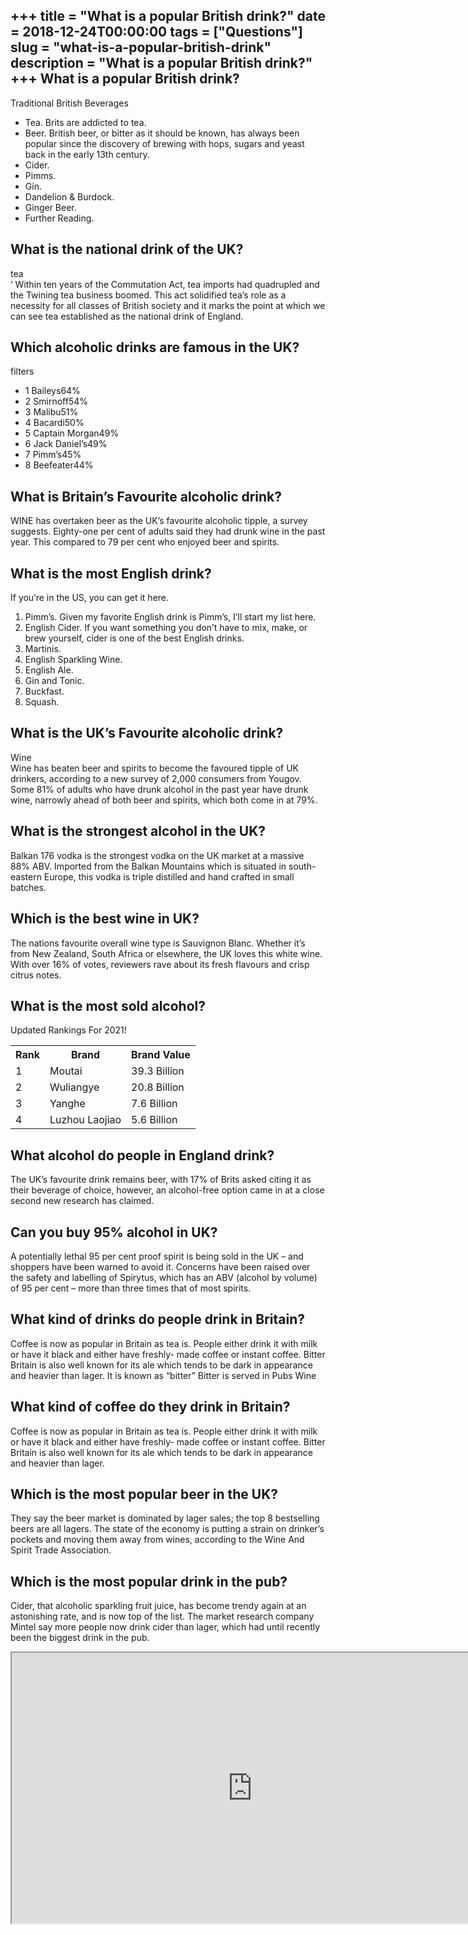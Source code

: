 +++
title = "What is a popular British drink?"
date = 2018-12-24T00:00:00
tags = ["Questions"]
slug = "what-is-a-popular-british-drink"
description = "What is a popular British drink?"
+++
What is a popular British drink?
--------------------------------

Traditional British Beverages

- Tea. Brits are addicted to tea.
- Beer. British beer, or bitter as it should be known, has always been popular since the discovery of brewing with hops, sugars and yeast back in the early 13th century.
- Cider.
- Pimms.
- Gin.
- Dandelion &amp; Burdock.
- Ginger Beer.
- Further Reading.

What is the national drink of the UK?
-------------------------------------

tea  
‘ Within ten years of the Commutation Act, tea imports had quadrupled and the Twining tea business boomed. This act solidified tea’s role as a necessity for all classes of British society and it marks the point at which we can see tea established as the national drink of England.

Which alcoholic drinks are famous in the UK?
--------------------------------------------

filters

- 1 Baileys64%
- 2 Smirnoff54%
- 3 Malibu51%
- 4 Bacardi50%
- 5 Captain Morgan49%
- 6 Jack Daniel’s49%
- 7 Pimm’s45%
- 8 Beefeater44%

What is Britain’s Favourite alcoholic drink?
--------------------------------------------

WINE has overtaken beer as the UK’s favourite alcoholic tipple, a survey suggests. Eighty-one per cent of adults said they had drunk wine in the past year. This compared to 79 per cent who enjoyed beer and spirits.

What is the most English drink?
-------------------------------

If you’re in the US, you can get it here.

1. Pimm’s. Given my favorite English drink is Pimm’s, I’ll start my list here.
2. English Cider. If you want something you don’t have to mix, make, or brew yourself, cider is one of the best English drinks.
3. Martinis.
4. English Sparkling Wine.
5. English Ale.
6. Gin and Tonic.
7. Buckfast.
8. Squash.

What is the UK’s Favourite alcoholic drink?
-------------------------------------------

Wine  
Wine has beaten beer and spirits to become the favoured tipple of UK drinkers, according to a new survey of 2,000 consumers from Yougov. Some 81% of adults who have drunk alcohol in the past year have drunk wine, narrowly ahead of both beer and spirits, which both come in at 79%.

What is the strongest alcohol in the UK?
----------------------------------------

Balkan 176 vodka is the strongest vodka on the UK market at a massive 88% ABV. Imported from the Balkan Mountains which is situated in south-eastern Europe, this vodka is triple distilled and hand crafted in small batches.

Which is the best wine in UK?
-----------------------------

The nations favourite overall wine type is Sauvignon Blanc. Whether it’s from New Zealand, South Africa or elsewhere, the UK loves this white wine. With over 16% of votes, reviewers rave about its fresh flavours and crisp citrus notes.

What is the most sold alcohol?
------------------------------

Updated Rankings For 2021!

<table><tr><th>Rank</th><th>Brand</th><th>Brand Value</th></tr><tr><td>1</td><td>Moutai</td><td>39.3 Billion</td></tr><tr><td>2</td><td>Wuliangye</td><td>20.8 Billion</td></tr><tr><td>3</td><td>Yanghe</td><td>7.6 Billion</td></tr><tr><td>4</td><td>Luzhou Laojiao</td><td>5.6 Billion</td></tr></table>

What alcohol do people in England drink?
----------------------------------------

The UK’s favourite drink remains beer, with 17% of Brits asked citing it as their beverage of choice, however, an alcohol-free option came in at a close second new research has claimed.

Can you buy 95% alcohol in UK?
------------------------------

A potentially lethal 95 per cent proof spirit is being sold in the UK – and shoppers have been warned to avoid it. Concerns have been raised over the safety and labelling of Spirytus, which has an ABV (alcohol by volume) of 95 per cent – more than three times that of most spirits.

What kind of drinks do people drink in Britain?
-----------------------------------------------

Coffee is now as popular in Britain as tea is. People either drink it with milk or have it black and either have freshly- made coffee or instant coffee. Bitter Britain is also well known for its ale which tends to be dark in appearance and heavier than lager. It is known as “bitter” Bitter is served in Pubs Wine

What kind of coffee do they drink in Britain?
---------------------------------------------

Coffee is now as popular in Britain as tea is. People either drink it with milk or have it black and either have freshly- made coffee or instant coffee. Bitter Britain is also well known for its ale which tends to be dark in appearance and heavier than lager.

Which is the most popular beer in the UK?
-----------------------------------------

They say the beer market is dominated by lager sales; the top 8 bestselling beers are all lagers. The state of the economy is putting a strain on drinker’s pockets and moving them away from wines, according to the Wine And Spirit Trade Association.

Which is the most popular drink in the pub?
-------------------------------------------

Cider, that alcoholic sparkling fruit juice, has become trendy again at an astonishing rate, and is now top of the list. The market research company Mintel say more people now drink cider than lager, which had until recently been the biggest drink in the pub.

<iframe allow="accelerometer; autoplay; clipboard-write; encrypted-media; gyroscope; picture-in-picture" allowfullscreen="" class="__youtube_prefs__  epyt-is-override  no-lazyload" data-no-lazy="1" data-origheight="433" data-origwidth="770" data-skipgform_ajax_framebjll="" height="433" id="_ytid_67493" loading="lazy" src="https://www.youtube.com/embed/u4gbM8PMTE4?enablejsapi=1&autoplay=0&cc_load_policy=0&cc_lang_pref=&iv_load_policy=1&loop=0&modestbranding=0&rel=1&fs=1&playsinline=0&autohide=2&theme=dark&color=red&controls=1&" title="YouTube player" width="770"></iframe>